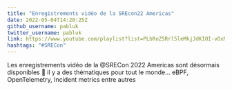 ```yaml
---
title: "Enregistrements vidéo de la SREcon22 Americas"
date: 2022-05-04T14:20:25Z
github_username: pabluk
twitter_username: pabluk
link: https://www.youtube.com/playlist?list=PLbRoZ5Rrl5leMkjJdKIOI-vOxMVr7U5w_
hashtags: "#SRECon"
---
```

Les enregistrements vidéo de la @SRECon 2022 Americas sont désormais disponibles 🙌 il y a des thématiques pour tout le monde... eBPF, OpenTelemetry, Incident metrics entre autres

